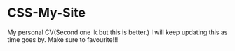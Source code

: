 # CSS-My-Site
My personal CV(Second one ik but this is better.)
I will keep updating this as time goes by.
Make sure to favourite!!!
